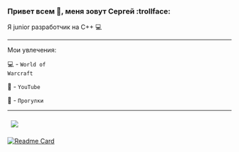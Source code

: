 
### Привет всем 👋, меня зовут Сергей  :trollface:

 Я  junior разработчик на С++ :computer:

---

Мои увлечения:

:computer: - <code>World of Warcraft</code>

:notebook: - <code>YouTube</code>

:pray: - <code>Прогулки</code>

---
<a href="https://github.com/sergeyValue">
  <img align="center" style="margin:0.5rem" src="https://github-readme-stats.vercel.app/api/top-langs/?username=sergeyValue&hide=html,css&title_color=ffffff&text_color=c9cacc&icon_color=4AB197&bg_color=1A2B34" />
</a>
</br>

[![Readme Card](https://github-readme-stats.vercel.app/api/pin/?username=sergeyValue&repo=console_RPG_Lioness)](https://github.com/sergeyValue/console_RPG_Lioness)
